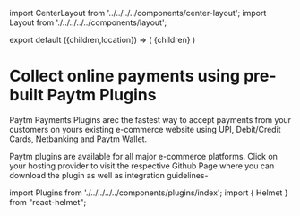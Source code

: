 import CenterLayout from '../../../../components/center-layout';
import Layout from './../../../../components/layout';

export default ({children,location}) => (
        <Layout>
            <CenterLayout>
                {children}
            </CenterLayout>
        </Layout>
)

# Collect online payments using pre-built Paytm Plugins

Paytm Payments Plugins arec the fastest way to accept payments from your customers on yours existing e-commerce website using UPI, Debit/Credit Cards, Netbanking and Paytm Wallet.


Paytm plugins are available for all major e-commerce platforms. Click on your hosting provider to visit the respective Github Page where you can download the plugin as well as integration guidelines-

import Plugins from './../../../../components/plugins/index';
import { Helmet } from "react-helmet";

<Helmet>
    <title>Paytm Plugins: Accept Payments on your hosted website in Magento, Wordpress, WooCommerce and more</title>
</Helmet>
<Plugins></Plugins>

